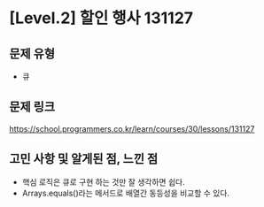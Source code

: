# [Level.2] 할인 행사 131127

## 문제 유형
- 큐

## 문제 링크
https://school.programmers.co.kr/learn/courses/30/lessons/131127

## 고민 사항 및 알게된 점, 느낀 점
- 핵심 로직은 큐로 구현 하는 것만 잘 생각하면 쉽다.
- Arrays.equals()라는 메서드로 배열간 동등성을 비교할 수 있다.